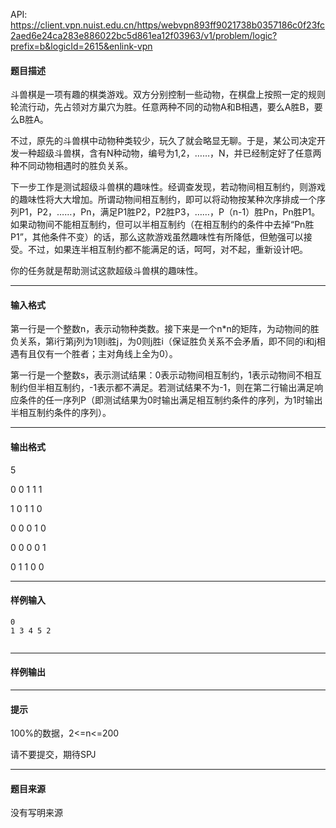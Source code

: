 API: https://client.vpn.nuist.edu.cn/https/webvpn893ff9021738b0357186c0f23fc2aed6e24ca283e886022bc5d861ea12f03963/v1/problem/logic?prefix=b&logicId=2615&enlink-vpn

#### 题目描述

 斗兽棋是一项有趣的棋类游戏。双方分别控制一些动物，在棋盘上按照一定的规则轮流行动，先占领对方巢穴为胜。任意两种不同的动物A和B相遇，要么A胜B，要么B胜A。

 不过，原先的斗兽棋中动物种类较少，玩久了就会略显无聊。于是，某公司决定开发一种超级斗兽棋，含有N种动物，编号为1,2，……，N，并已经制定好了任意两种不同动物相遇时的胜负关系。

 下一步工作是测试超级斗兽棋的趣味性。经调查发现，若动物间相互制约，则游戏的趣味性将大大增加。所谓动物间相互制约，即可以将动物按某种次序排成一个序列P1，P2，……，Pn，满足P1胜P2，P2胜P3，……，P（n-1）胜Pn，Pn胜P1。如果动物间不能相互制约，但可以半相互制约（在相互制约的条件中去掉“Pn胜P1”，其他条件不变）的话，那么这款游戏虽然趣味性有所降低，但勉强可以接受。不过，如果连半相互制约都不能满足的话，呵呵，对不起，重新设计吧。

 你的任务就是帮助测试这款超级斗兽棋的趣味性。

---

#### 输入格式

第一行是一个整数n，表示动物种类数。接下来是一个n\*n的矩阵，为动物间的胜负关系，第i行第j列为1则i胜j，为0则j胜i（保证胜负关系不会矛盾，即不同的i和j相遇有且仅有一个胜者；主对角线上全为0）。

第一行是一个整数s，表示测试结果：0表示动物间相互制约，1表示动物间不相互制约但半相互制约，\-1表示都不满足。若测试结果不为\-1，则在第二行输出满足响应条件的任一序列P（即测试结果为0时输出满足相互制约条件的序列，为1时输出半相互制约条件的序列）。

---

#### 输出格式

5

0 0 1 1 1

1 0 1 1 0

0 0 0 1 0

0 0 0 0 1

0 1 1 0 0

---

#### 样例输入
```
0
1 3 4 5 2
 

```

---

#### 样例输出

---

#### 提示

100%的数据，2<=n<=200

请不要提交，期待SPJ

---

#### 题目来源

没有写明来源
